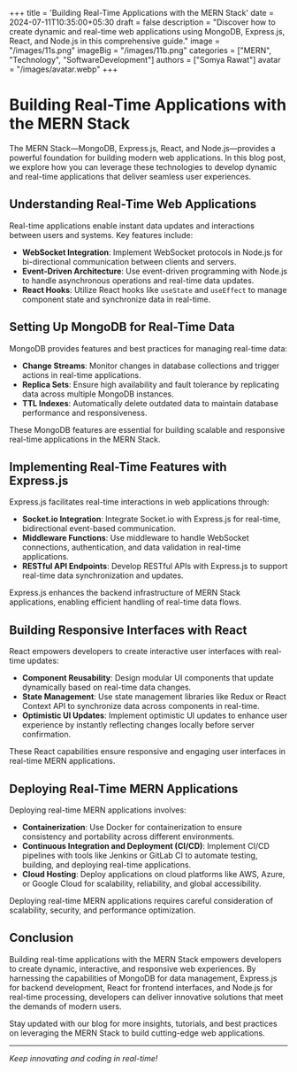 +++
title = 'Building Real-Time Applications with the MERN Stack'
date = 2024-07-11T10:35:00+05:30
draft = false
description = "Discover how to create dynamic and real-time web applications using MongoDB, Express.js, React, and Node.js in this comprehensive guide."
image = "/images/11s.png"
imageBig = "/images/11b.png"
categories = ["MERN", "Technology", "SoftwareDevelopment"]
authors = ["Somya Rawat"]
avatar = "/images/avatar.webp"
+++

# Building Real-Time Applications with the MERN Stack

The MERN Stack—MongoDB, Express.js, React, and Node.js—provides a powerful foundation for building modern web applications. In this blog post, we explore how you can leverage these technologies to develop dynamic and real-time applications that deliver seamless user experiences.

## Understanding Real-Time Web Applications

Real-time applications enable instant data updates and interactions between users and systems. Key features include:

- **WebSocket Integration**: Implement WebSocket protocols in Node.js for bi-directional communication between clients and servers.
- **Event-Driven Architecture**: Use event-driven programming with Node.js to handle asynchronous operations and real-time data updates.
- **React Hooks**: Utilize React hooks like `useState` and `useEffect` to manage component state and synchronize data in real-time.

## Setting Up MongoDB for Real-Time Data

MongoDB provides features and best practices for managing real-time data:

- **Change Streams**: Monitor changes in database collections and trigger actions in real-time applications.
- **Replica Sets**: Ensure high availability and fault tolerance by replicating data across multiple MongoDB instances.
- **TTL Indexes**: Automatically delete outdated data to maintain database performance and responsiveness.

These MongoDB features are essential for building scalable and responsive real-time applications in the MERN Stack.

## Implementing Real-Time Features with Express.js

Express.js facilitates real-time interactions in web applications through:

- **Socket.io Integration**: Integrate Socket.io with Express.js for real-time, bidirectional event-based communication.
- **Middleware Functions**: Use middleware to handle WebSocket connections, authentication, and data validation in real-time applications.
- **RESTful API Endpoints**: Develop RESTful APIs with Express.js to support real-time data synchronization and updates.

Express.js enhances the backend infrastructure of MERN Stack applications, enabling efficient handling of real-time data flows.

## Building Responsive Interfaces with React

React empowers developers to create interactive user interfaces with real-time updates:

- **Component Reusability**: Design modular UI components that update dynamically based on real-time data changes.
- **State Management**: Use state management libraries like Redux or React Context API to synchronize data across components in real-time.
- **Optimistic UI Updates**: Implement optimistic UI updates to enhance user experience by instantly reflecting changes locally before server confirmation.

These React capabilities ensure responsive and engaging user interfaces in real-time MERN applications.

## Deploying Real-Time MERN Applications

Deploying real-time MERN applications involves:

- **Containerization**: Use Docker for containerization to ensure consistency and portability across different environments.
- **Continuous Integration and Deployment (CI/CD)**: Implement CI/CD pipelines with tools like Jenkins or GitLab CI to automate testing, building, and deploying real-time applications.
- **Cloud Hosting**: Deploy applications on cloud platforms like AWS, Azure, or Google Cloud for scalability, reliability, and global accessibility.

Deploying real-time MERN applications requires careful consideration of scalability, security, and performance optimization.

## Conclusion

Building real-time applications with the MERN Stack empowers developers to create dynamic, interactive, and responsive web experiences. By harnessing the capabilities of MongoDB for data management, Express.js for backend development, React for frontend interfaces, and Node.js for real-time processing, developers can deliver innovative solutions that meet the demands of modern users.

Stay updated with our blog for more insights, tutorials, and best practices on leveraging the MERN Stack to build cutting-edge web applications.

---

*Keep innovating and coding in real-time!*

